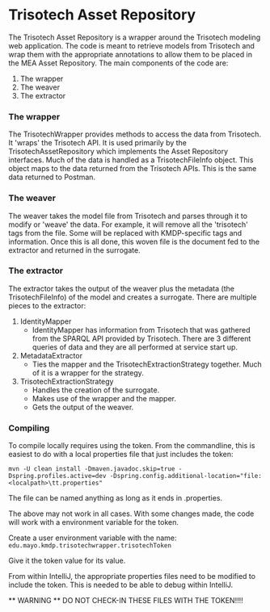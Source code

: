# Trisotech Asset Repository

The Trisotech Asset Repository is a wrapper around the Trisotech modeling web application.
The code is meant to retrieve models from Trisotech and wrap them with the appropriate annotations to allow them to be placed in the MEA Asset Repository.
The main components of the code are:
1. The wrapper
2. The weaver
3. The extractor

### The wrapper

The TrisotechWrapper provides methods to access the data from Trisotech. It 'wraps' the Trisotech API.
It is used primarily by the TrisotechAssetRepository which implements the Asset Repository interfaces.
Much of the data is handled as a TrisotechFileInfo object. This object maps to the data returned from the Trisotech APIs.
This is the same data returned to Postman.

### The weaver

The weaver takes the model file from Trisotech and parses through it to modify or 'weave' the data.
For example, it will remove all the 'trisotech' tags from the file.
Some will be replaced with KMDP-specific tags and information.
Once this is all done, this woven file is the document fed to the extractor and returned in the surrogate.

### The extractor

The extractor takes the output of the weaver plus the metadata (the TrisotechFileInfo) of the model and creates a surrogate.
There are multiple pieces to the extractor:
1. IdentityMapper
    * IdentityMapper has information from Trisotech that was gathered from the SPARQL API provided by Trisotech. There are 3 different queries of data and they are all performed at service start up.
2. MetadataExtractor
    * Ties the mapper and the TrisotechExtractionStrategy together. Much of it is a wrapper for the strategy.
3. TrisotechExtractionStrategy
    * Handles the creation of the surrogate.
    * Makes use of the wrapper and the mapper.
    * Gets the output of the weaver.
    

### Compiling

To compile locally requires using the token. From the commandline, this is easiest to do with a local properties file that just includes the token:

`mvn -U clean install -Dmaven.javadoc.skip=true -Dspring.profiles.active=dev -Dspring.config.additional-location="file:<localpath>\tt.properties"`

The file can be named anything as long as it ends in .properties.

The above may not work in all cases. With some changes made, the code will work with a environment variable for the token.

Create a user environment variable with the name:
`edu.mayo.kmdp.trisotechwrapper.trisotechToken`

Give it the token value for its value.

From within IntelliJ, the appropriate properties files need to be modified to include the token.
This is needed to be able to debug within IntelliJ.
 
** WARNING **
DO NOT CHECK-IN THESE FILES WITH THE TOKEN!!!!
